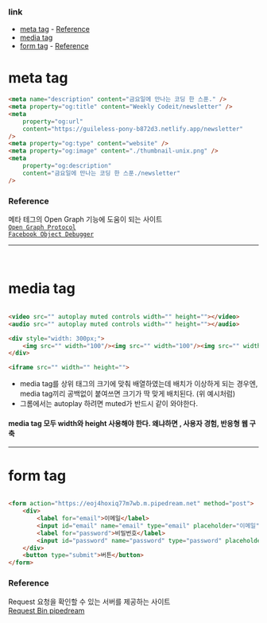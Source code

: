 
### link

- [meta tag](#meta-tag)
		- [Reference](#reference)
- [media tag](#media-tag)
- [form tag](#form-tag)
		- [Reference](#reference-1)


# meta tag

```html
<meta name="description" content="금요일에 만나는 코딩 한 스푼." />
<meta property="og:title" content="Weekly Codeit/newsletter" />
<meta
	property="og:url"
	content="https://guileless-pony-b872d3.netlify.app/newsletter"
/>
<meta property="og:type" content="website" />
<meta property="og:image" content="./thumbnail-unix.png" />
<meta
	property="og:description"
	content="금요일에 만나는 코딩 한 스푼./newsletter"
/>
```
### Reference
메타 테그의 Open Graph 기능에 도움이 되는 사이트  
[`Open Graph Protocol`](https://ogp.me/)   
[`Facebook Object Debugger`](https://developers.facebook.com/tools/debug/)

---
<br>

# media tag

```html

<video src="" autoplay muted controls width="" height=""></video>
<audio src="" autoplay muted controls width="" height=""></audio>

<div style="width: 300px;">
	<img src="" width="100"/><img src="" width="100"/><img src="" width="100"/>
</div>

<iframe src="" width="" height="">
```

* media tag를 상위 태그의 크기에 맞춰 배열하였는데 배치가 이상하게 되는 경우엔,
  media tag끼리 공백없이 붙여쓰면 크기가 딱 맞게 배치된다. (위 예시처럼)
* 그롬에서는 autoplay 하려면 muted가 반드시 같이 와야한다.

#### media tag 모두 width와 height 사용해야 한다. 왜냐하면 , 사용자 경험, 반응형 웹 구축

---

# form tag

```html

<form action="https://eoj4hoxiq77m7wb.m.pipedream.net" method="post">
	<div>
		<label for="email">이메일</label>
		<input id="email" name="email" type="email" placeholder="이메일" autocompleted="email" required />
		<label for="password">비밀번호</label>
		<input id="password" name="password" type="password" placeholder="비밀번호" autocompleted="password" required/>
	</div>
	<button type="submit">버튼</button>
</form>

```
### Reference
Request 요청을 확인할 수 있는 서버를 제공하는 사이트  
[Request Bin pipedream](https://pipedream.com/requestbin)
